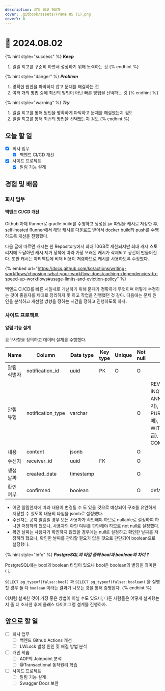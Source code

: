 ```yaml
---
description: 일일 회고 9회차
cover: .gitbook/assets/Frame 85 (1).png
coverY: 0
---
```


# 🙂 2024.08.02

{% hint style="success" %}
_**Keep**_

1. 일일 회고를 꾸준히 하면서 성장하기 위해 노력하는 것
{% endhint %}

{% hint style="danger" %}
_**Problem**_

1. 명확한 원인을 파악하지 않고 문제를 해결하는 것
2. 여러 개의 방법 중에 최선의 방법이 아닌 빠른 방법을 선택하는 것
{% endhint %}

{% hint style="warning" %}
_**Try**_

1. 일일 회고를 통해 원인을 명확하게 파악하고 문제를 해결했는지 검토
2. 일일 회고를 통해 최선의 방법을 선택했는지 검토
{% endhint %}

## 오늘 할 일

* [x] 회사 업무
  * [x] 백엔드 CI/CD 개선
* [x] 사이드 프로젝트
  * [x] 알림 기능 설계

## 경험 및 배움

### 회사 업무

#### 백엔드 CI/CD 개선

Github 자체 Runner로 gradle build를 수행하고 생성된 jar 파일을 캐시로 저장한 후, self-hosted Runner에서 해당 캐시를 다운로드 받아서 docker build와 push를 수행하도록 개선을 진행했다.&#x20;

다음 글에 따르면 캐시는 한 Repository에서 최대 10GB로 제한되지만 최대 캐시 스토리지에 도달하면 캐시 제거 정책에 따라 가장 오래된 캐시가 삭제되고 공간이 만들어진다. 또한 캐시는 아티팩트에 비해 비용이 저렴하므로 캐시를 사용하도록 수정했다.

{% embed url="https://docs.github.com/ko/actions/writing-workflows/choosing-what-your-workflow-does/caching-dependencies-to-speed-up-workflows#usage-limits-and-eviction-policy" %}

백엔드 CI/CD를 빠른 시일내로 개선하기 위해 문제가 정확하게 무엇이며 어떻게 수정하는 것이 좋을지를 제대로 정리하지 못 하고 작업을 진행했던 것 같다. 다음에는 문제 원인을 분석하고 개선할 방향을 정하는 시간을 정하고 진행하도록 하자.

### 사이드 프로젝트

#### 알림 기능 설계

요구사항을 정의하고 데이터 설계를 수행했다.

<table><thead><tr><th width="158">Name</th><th width="218">Column</th><th width="157">Data type</th><th>Key type</th><th width="87">Unique</th><th width="90">Not null</th><th>Note</th></tr></thead><tbody><tr><td>알림 식별자</td><td>notification_id</td><td>uuid</td><td>PK</td><td>O</td><td>O</td><td></td></tr><tr><td>알림 유형</td><td>notification_type</td><td>varchar</td><td></td><td></td><td>O</td><td>REVIEW(리뷰), INQUIRY(문의), ANNOUNCE(공지), PURCHASE(구매), SALES(판매), WITHDRAWAL(출금), COMMENT(댓글)</td></tr><tr><td>내용</td><td>content</td><td>jsonb</td><td></td><td></td><td>O</td><td></td></tr><tr><td>수신자</td><td>receiver_id</td><td>uuid</td><td>FK</td><td></td><td>O</td><td></td></tr><tr><td>생성 날짜</td><td>created_date</td><td>timestamp</td><td></td><td></td><td>O</td><td></td></tr><tr><td>확인 여부</td><td>confirmed</td><td>boolean</td><td></td><td></td><td>O</td><td>default: false</td></tr></tbody></table>

* 어떤 알림인지에 따라 내용이 변경될 수 도 있을 것으로 예상되어 구조를 유연하게 저장할 수 있도록 내용의 타입을 jsonb로 설정했다.
* 수신자는 공지 알림일 경우 모든 사용자가 확인해야 하므로 nullable로 설정하여 하나만 저장하려 했으나, 사용자의 확인 여부를 판단해야 하므로 not null로 설정했다.
* 확인 날짜는 사용자가 확인하지 않았을 경우에는 null로 설정하고 확인한 날짜를 저장하려 했으나, 확인한 날짜를 관리할 필요가 없을 것으로 판단되어 boolean으로 설정했다.

{% hint style="info" %}
_**PostgreSQL의 타입 중에 bool과 boolean의 차이 ?**_

PostgreSQL에는 bool과 boolean 타입이 있으나 bool은 boolean의 별칭을 의미한다.

`SELECT pg_typeof(false::bool)` 과 `SELECT pg_typeof(false::boolean)` 을 실행할 경우 둘 다 `boolean` 이라는 결과가 나오는 것을 통해 증명된다.
{% endhint %}



이처럼 설계한 것이 가장 좋은 방법이 아닐 수도 있으니, 다른 사람들은 어떻게 설계했는지 좀 더 조사한 후에 클래스 다이어그램 설계를 진행하자.



## 앞으로 할 일

* [ ] 회사 업무
  * [ ] 백엔드 Github Actions 개선
  * [ ] LWLock 발생 원인 및 해결 방법 분석
* [ ] 개인 학습
  * [ ] AOP의 Joinpoint 분석
  * [ ] @Transactional 동작원리 학습
* [ ] 사이드 프로젝트
  * [ ] 알림 기능 설계
  * [ ] Swagger Docs 보완
